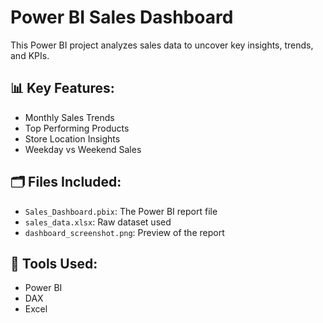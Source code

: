 # Power BI Sales Dashboard

This Power BI project analyzes sales data to uncover key insights, trends, and KPIs.

## 📊 Key Features:
- Monthly Sales Trends
- Top Performing Products
- Store Location Insights
- Weekday vs Weekend Sales

## 🗂️ Files Included:
- `Sales_Dashboard.pbix`: The Power BI report file
- `sales_data.xlsx`: Raw dataset used
- `dashboard_screenshot.png`: Preview of the report

## 📌 Tools Used:
- Power BI
- DAX
- Excel
